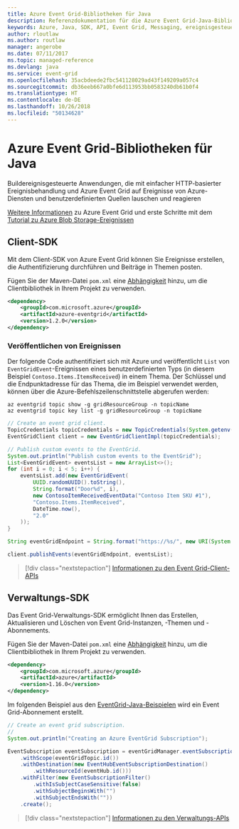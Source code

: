 ```yaml
---
title: Azure Event Grid-Bibliotheken für Java
description: Referenzdokumentation für die Azure Event Grid-Java-Bibliotheken
keywords: Azure, Java, SDK, API, Event Grid, Messaging, ereignisgesteuert
author: rloutlaw
ms.author: routlaw
manager: angerobe
ms.date: 07/11/2017
ms.topic: managed-reference
ms.devlang: java
ms.service: event-grid
ms.openlocfilehash: 35acbdeede2fbc541128029ad43f149209a057c4
ms.sourcegitcommit: db36eeb667a0bfe6d113953bb0583240db61b0f4
ms.translationtype: HT
ms.contentlocale: de-DE
ms.lasthandoff: 10/26/2018
ms.locfileid: "50134628"
---
```

# <a name="azure-event-grid-libraries-for-java"></a>Azure Event Grid-Bibliotheken für Java

Buildereignisgesteuerte Anwendungen, die mit einfacher HTTP-basierter Ereignisbehandlung und Azure Event Grid auf Ereignisse von Azure-Diensten und benutzerdefinierten Quellen lauschen und reagieren

[Weitere Informationen](/azure/event-grid/overview) zu Azure Event Grid und erste Schritte mit dem [Tutorial zu Azure Blob Storage-Ereignissen](/azure/storage/blobs/storage-blob-event-quickstart) 

## <a name="client-sdk"></a>Client-SDK

Mit dem Client-SDK von Azure Event Grid können Sie Ereignisse erstellen, die Authentifizierung durchführen und Beiträge in Themen posten.

Fügen Sie der Maven-Datei `pom.xml` eine [Abhängigkeit](https://maven.apache.org/guides/getting-started/index.html#How_do_I_use_external_dependencies) hinzu, um die Clientbibliothek in Ihrem Projekt zu verwenden.

```XML
<dependency>
    <groupId>com.microsoft.azure</groupId>
    <artifactId>azure-eventgrid</artifactId>
    <version>1.2.0</version>
</dependency>
```   

### <a name="publish-events"></a>Veröffentlichen von Ereignissen

Der folgende Code authentifiziert sich mit Azure und veröffentlicht `List` von `EventGridEvent`-Ereignissen eines benutzerdefinierten Typs (in diesem Beispiel `Contoso.Items.ItemsReceived`) in einem Thema. Der Schlüssel und die Endpunktadresse für das Thema, die im Beispiel verwendet werden, können über die Azure-Befehlszeilenschnittstelle abgerufen werden:

```azurecli-interactive
az eventgrid topic show -g gridResourceGroup -n topicName
az eventgrid topic key list -g gridResourceGroup -n topicName
```

```java
// Create an event grid client.
TopicCredentials topicCredentials = new TopicCredentials(System.getenv("EVENTGRID_TOPIC_KEY"));
EventGridClient client = new EventGridClientImpl(topicCredentials);

// Publish custom events to the EventGrid.
System.out.println("Publish custom events to the EventGrid");
List<EventGridEvent> eventsList = new ArrayList<>();
for (int i = 0; i < 5; i++) {
    eventsList.add(new EventGridEvent(
        UUID.randomUUID().toString(),
        String.format("Door%d", i),
        new ContosoItemReceivedEventData("Contoso Item SKU #1"),
        "Contoso.Items.ItemReceived",
        DateTime.now(),
        "2.0"
    ));
}

String eventGridEndpoint = String.format("https://%s/", new URI(System.getenv("EVENTGRID_TOPIC_ENDPOINT")).getHost());

client.publishEvents(eventGridEndpoint, eventsList);
```

> [!div class="nextstepaction"]
> [Informationen zu den Event Grid-Client-APIs](/java/api/overview/azure/eventgrid/client)

## <a name="management-sdk"></a>Verwaltungs-SDK

Das Event Grid-Verwaltungs-SDK ermöglicht Ihnen das Erstellen, Aktualisieren und Löschen von Event Grid-Instanzen, -Themen und -Abonnements.

Fügen Sie der Maven-Datei `pom.xml` eine [Abhängigkeit](https://maven.apache.org/guides/getting-started/index.html#How_do_I_use_external_dependencies) hinzu, um die Clientbibliothek in Ihrem Projekt zu verwenden.

```XML
<dependency>
    <groupId>com.microsoft.azure</groupId>
    <artifactId>azure</artifactId>
    <version>1.16.0</version>
</dependency>
```   

Im folgenden Beispiel aus den [EventGrid-Java-Beispielen](https://github.com/Azure-Samples/event-grid-java-publish-consume-events) wird ein Event Grid-Abonnement erstellt.

```java
// Create an event grid subscription.
//
System.out.println("Creating an Azure EventGrid Subscription");

EventSubscription eventSubscription = eventGridManager.eventSubscriptions().define(eventSubscriptionName)
    .withScope(eventGridTopic.id())
    .withDestination(new EventHubEventSubscriptionDestination()
        .withResourceId(eventHub.id()))
    .withFilter(new EventSubscriptionFilter()
        .withIsSubjectCaseSensitive(false)
        .withSubjectBeginsWith("")
        .withSubjectEndsWith(""))
    .create();
```

> [!div class="nextstepaction"]
> [Informationen zu den Verwaltungs-APIs](/java/api/overview/azure/eventgrid/management)